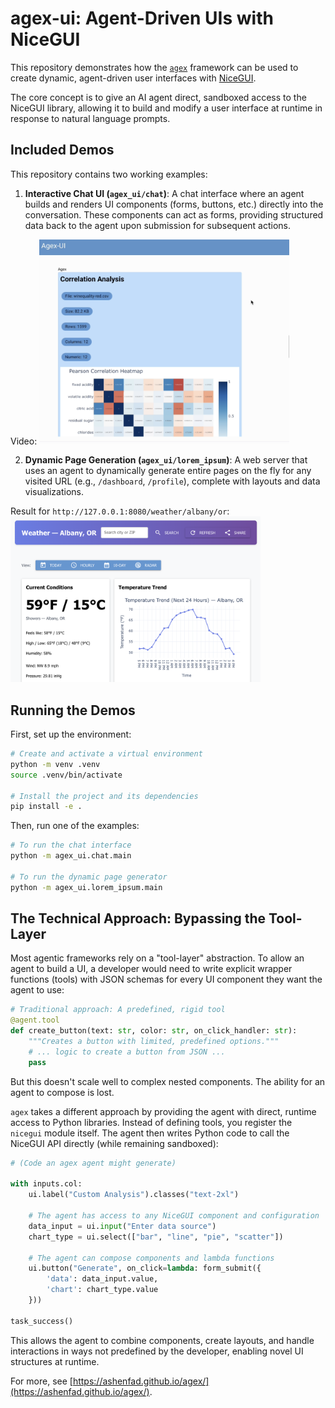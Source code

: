 # agex-ui: Agent-Driven UIs with NiceGUI

This repository demonstrates how the [`agex`](https://ashenfad.github.io/agex/) framework can be used to create dynamic, agent-driven user interfaces with [NiceGUI](https://nicegui.io/).

The core concept is to give an AI agent direct, sandboxed access to the NiceGUI library, allowing it to build and modify a user interface at runtime in response to natural language prompts.

## Included Demos

This repository contains two working examples:

1.  **Interactive Chat UI (`agex_ui/chat`)**: A chat interface where an agent builds and renders UI components (forms, buttons, etc.) directly into the conversation. These components can act as forms, providing structured data back to the agent upon submission for subsequent actions.

Video:
<a href="https://youtu.be/-LaY_QBfkf8">
  <img src="resources/chat.png" width="400" alt="Watch the Agex-UI Demo">
</a>


2.  **Dynamic Page Generation (`agex_ui/lorem_ipsum`)**: A web server that uses an agent to dynamically generate entire pages on the fly for any visited URL (e.g., `/dashboard`, `/profile`), complete with layouts and data visualizations.

Result for `http://127.0.0.1:8080/weather/albany/or`:
<img src="resources/lorem.png" width="400" alt="Notional weather page">

## Running the Demos

First, set up the environment:

```bash
# Create and activate a virtual environment
python -m venv .venv
source .venv/bin/activate

# Install the project and its dependencies
pip install -e .
```

Then, run one of the examples:

```bash
# To run the chat interface
python -m agex_ui.chat.main

# To run the dynamic page generator
python -m agex_ui.lorem_ipsum.main
```

## The Technical Approach: Bypassing the Tool-Layer

Most agentic frameworks rely on a "tool-layer" abstraction. To allow an agent to build a UI, a developer would need to write explicit wrapper functions (tools) with JSON schemas for every UI component they want the agent to use:

```python
# Traditional approach: A predefined, rigid tool
@agent.tool
def create_button(text: str, color: str, on_click_handler: str):
    """Creates a button with limited, predefined options."""
    # ... logic to create a button from JSON ...
    pass
```

But this doesn't scale well to complex nested components. The ability for an agent
to compose is lost.

`agex` takes a different approach by providing the agent with direct, runtime access to Python libraries. Instead of defining tools, you register the `nicegui` module itself. The agent then writes Python code to call the NiceGUI API directly (while remaining sandboxed):

```python
# (Code an agex agent might generate)

with inputs.col:
    ui.label("Custom Analysis").classes("text-2xl")

    # The agent has access to any NiceGUI component and configuration
    data_input = ui.input("Enter data source")
    chart_type = ui.select(["bar", "line", "pie", "scatter"])
    
    # The agent can compose components and lambda functions
    ui.button("Generate", on_click=lambda: form_submit({
        'data': data_input.value,
        'chart': chart_type.value
    }))

task_success()
```

This allows the agent to combine components, create layouts, and handle interactions in ways not predefined by the developer, enabling novel UI structures at runtime.

For more, see [https://ashenfad.github.io/agex/](https://ashenfad.github.io/agex/).